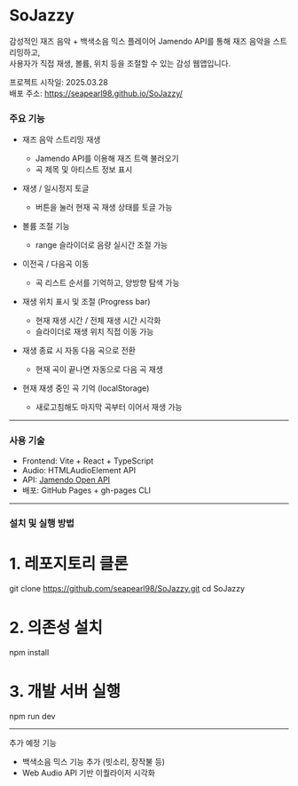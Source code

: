 <h1>SoJazzy</h1>

감성적인 재즈 음악 + 백색소음 믹스 플레이어
Jamendo API를 통해 재즈 음악을 스트리밍하고,  
사용자가 직접 재생, 볼륨, 위치 등을 조절할 수 있는 감성 웹앱입니다.

프로젝트 시작일: 2025.03.28  
배포 주소: https://seapearl98.github.io/SoJazzy/

<h3>주요 기능</h3>

- 재즈 음악 스트리밍 재생

  - Jamendo API를 이용해 재즈 트랙 불러오기
  - 곡 제목 및 아티스트 정보 표시

- 재생 / 일시정지 토글

  - 버튼을 눌러 현재 곡 재생 상태를 토글 가능

- 볼륨 조절 기능

  - range 슬라이더로 음량 실시간 조절 가능

- 이전곡 / 다음곡 이동

  - 곡 리스트 순서를 기억하고, 양방향 탐색 가능

- 재생 위치 표시 및 조절 (Progress bar)

  - 현재 재생 시간 / 전체 재생 시간 시각화
  - 슬라이더로 재생 위치 직접 이동 가능

- 재생 종료 시 자동 다음 곡으로 전환

  - 현재 곡이 끝나면 자동으로 다음 곡 재생

- 현재 재생 중인 곡 기억 (localStorage)
  - 새로고침해도 마지막 곡부터 이어서 재생 가능

---

<h3>사용 기술</h3>

- Frontend: Vite + React + TypeScript
- Audio: HTMLAudioElement API
- API: [Jamendo Open API](https://developer.jamendo.com/)
- 배포: GitHub Pages + gh-pages CLI

---

<h3>설치 및 실행 방법</h3>

# 1. 레포지토리 클론

git clone https://github.com/seapearl98/SoJazzy.git
cd SoJazzy

# 2. 의존성 설치

npm install

# 3. 개발 서버 실행

npm run dev

---

추가 예정 기능

- 백색소음 믹스 기능 추가 (빗소리, 장작불 등)
- Web Audio API 기반 이퀄라이저 시각화
